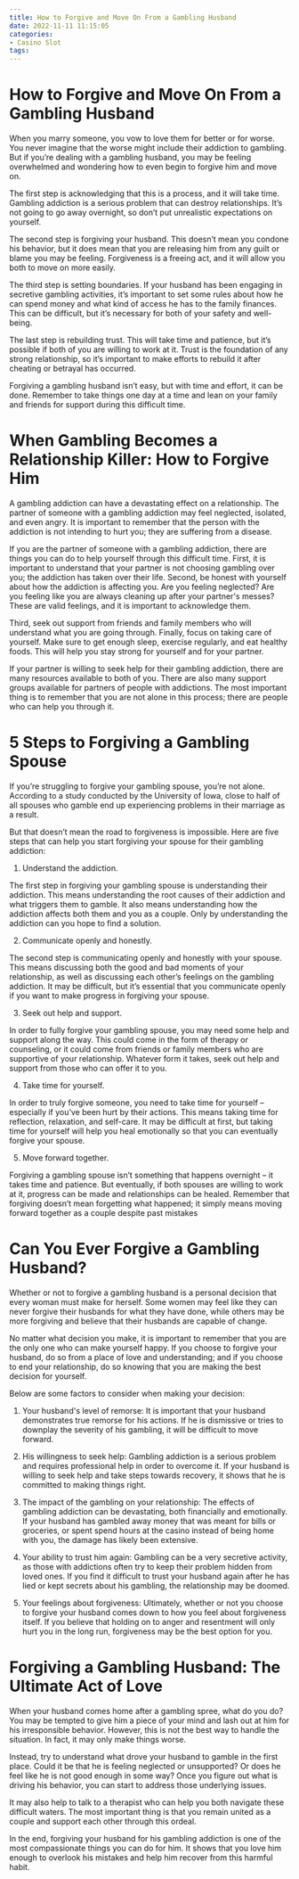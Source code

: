 ```yaml
---
title: How to Forgive and Move On From a Gambling Husband
date: 2022-11-11 11:15:05
categories:
- Casino Slot
tags:
---
```



#  How to Forgive and Move On From a Gambling Husband

When you marry someone, you vow to love them for better or for worse. You never imagine that the worse might include their addiction to gambling. But if you’re dealing with a gambling husband, you may be feeling overwhelmed and wondering how to even begin to forgive him and move on.

The first step is acknowledging that this is a process, and it will take time. Gambling addiction is a serious problem that can destroy relationships. It’s not going to go away overnight, so don’t put unrealistic expectations on yourself.

The second step is forgiving your husband. This doesn’t mean you condone his behavior, but it does mean that you are releasing him from any guilt or blame you may be feeling. Forgiveness is a freeing act, and it will allow you both to move on more easily.

The third step is setting boundaries. If your husband has been engaging in secretive gambling activities, it’s important to set some rules about how he can spend money and what kind of access he has to the family finances. This can be difficult, but it’s necessary for both of your safety and well-being.

The last step is rebuilding trust. This will take time and patience, but it’s possible if both of you are willing to work at it. Trust is the foundation of any strong relationship, so it’s important to make efforts to rebuild it after cheating or betrayal has occurred.

Forgiving a gambling husband isn’t easy, but with time and effort, it can be done. Remember to take things one day at a time and lean on your family and friends for support during this difficult time.

#  When Gambling Becomes a Relationship Killer: How to Forgive Him

A gambling addiction can have a devastating effect on a relationship. The partner of someone with a gambling addiction may feel neglected, isolated, and even angry. It is important to remember that the person with the addiction is not intending to hurt you; they are suffering from a disease.

If you are the partner of someone with a gambling addiction, there are things you can do to help yourself through this difficult time. First, it is important to understand that your partner is not choosing gambling over you; the addiction has taken over their life. Second, be honest with yourself about how the addiction is affecting you. Are you feeling neglected? Are you feeling like you are always cleaning up after your partner's messes? These are valid feelings, and it is important to acknowledge them.

Third, seek out support from friends and family members who will understand what you are going through. Finally, focus on taking care of yourself. Make sure to get enough sleep, exercise regularly, and eat healthy foods. This will help you stay strong for yourself and for your partner.

If your partner is willing to seek help for their gambling addiction, there are many resources available to both of you. There are also many support groups available for partners of people with addictions. The most important thing is to remember that you are not alone in this process; there are people who can help you through it.

#  5 Steps to Forgiving a Gambling Spouse

If you’re struggling to forgive your gambling spouse, you’re not alone. According to a study conducted by the University of Iowa, close to half of all spouses who gamble end up experiencing problems in their marriage as a result.

But that doesn’t mean the road to forgiveness is impossible. Here are five steps that can help you start forgiving your spouse for their gambling addiction:

1. Understand the addiction.

The first step in forgiving your gambling spouse is understanding their addiction. This means understanding the root causes of their addiction and what triggers them to gamble. It also means understanding how the addiction affects both them and you as a couple. Only by understanding the addiction can you hope to find a solution.

2. Communicate openly and honestly.

The second step is communicating openly and honestly with your spouse. This means discussing both the good and bad moments of your relationship, as well as discussing each other’s feelings on the gambling addiction. It may be difficult, but it’s essential that you communicate openly if you want to make progress in forgiving your spouse.

3. Seek out help and support.

In order to fully forgive your gambling spouse, you may need some help and support along the way. This could come in the form of therapy or counseling, or it could come from friends or family members who are supportive of your relationship. Whatever form it takes, seek out help and support from those who can offer it to you.

4. Take time for yourself.

In order to truly forgive someone, you need to take time for yourself – especially if you’ve been hurt by their actions. This means taking time for reflection, relaxation, and self-care. It may be difficult at first, but taking time for yourself will help you heal emotionally so that you can eventually forgive your spouse.

5. Move forward together.

Forgiving a gambling spouse isn’t something that happens overnight – it takes time and patience. But eventually, if both spouses are willing to work at it, progress can be made and relationships can be healed. Remember that forgiving doesn’t mean forgetting what happened; it simply means moving forward together as a couple despite past mistakes

#  Can You Ever Forgive a Gambling Husband?

Whether or not to forgive a gambling husband is a personal decision that every woman must make for herself. Some women may feel like they can never forgive their husbands for what they have done, while others may be more forgiving and believe that their husbands are capable of change.

No matter what decision you make, it is important to remember that you are the only one who can make yourself happy. If you choose to forgive your husband, do so from a place of love and understanding; and if you choose to end your relationship, do so knowing that you are making the best decision for yourself.

Below are some factors to consider when making your decision:

1. Your husband's level of remorse: It is important that your husband demonstrates true remorse for his actions. If he is dismissive or tries to downplay the severity of his gambling, it will be difficult to move forward.

2. His willingness to seek help: Gambling addiction is a serious problem and requires professional help in order to overcome it. If your husband is willing to seek help and take steps towards recovery, it shows that he is committed to making things right.

3. The impact of the gambling on your relationship: The effects of gambling addiction can be devastating, both financially and emotionally. If your husband has gambled away money that was meant for bills or groceries, or spent spend hours at the casino instead of being home with you, the damage has likely been extensive.

4. Your ability to trust him again: Gambling can be a very secretive activity, as those with addictions often try to keep their problem hidden from loved ones. If you find it difficult to trust your husband again after he has lied or kept secrets about his gambling, the relationship may be doomed.

5. Your feelings about forgiveness: Ultimately, whether or not you choose to forgive your husband comes down to how you feel about forgiveness itself. If you believe that holding on to anger and resentment will only hurt you in the long run, forgiveness may be the best option for you.

#  Forgiving a Gambling Husband: The Ultimate Act of Love

When your husband comes home after a gambling spree, what do you do? You may be tempted to give him a piece of your mind and lash out at him for his irresponsible behavior. However, this is not the best way to handle the situation. In fact, it may only make things worse.

Instead, try to understand what drove your husband to gamble in the first place. Could it be that he is feeling neglected or unsupported? Or does he feel like he is not good enough in some way? Once you figure out what is driving his behavior, you can start to address those underlying issues.

It may also help to talk to a therapist who can help you both navigate these difficult waters. The most important thing is that you remain united as a couple and support each other through this ordeal.

In the end, forgiving your husband for his gambling addiction is one of the most compassionate things you can do for him. It shows that you love him enough to overlook his mistakes and help him recover from this harmful habit.